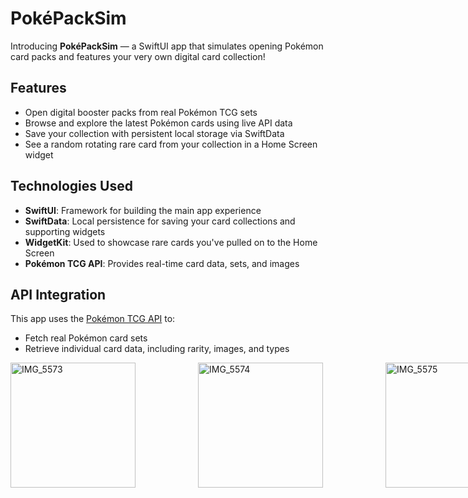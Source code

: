 # PokéPackSim

Introducing **PokéPackSim** — a SwiftUI app that simulates opening Pokémon card packs and features your very own digital card collection!

## Features

- Open digital booster packs from real Pokémon TCG sets
- Browse and explore the latest Pokémon cards using live API data
- Save your collection with persistent local storage via SwiftData
- See a random rotating rare card from your collection in a Home Screen widget

## Technologies Used

- **SwiftUI**: Framework for building the main app experience
- **SwiftData**: Local persistence for saving your card collections and supporting widgets
- **WidgetKit**: Used to showcase rare cards you've pulled on to the Home Screen
- **Pokémon TCG API**: Provides real-time card data, sets, and images

## API Integration

This app uses the [Pokémon TCG API](https://pokemontcg.io/) to:

- Fetch real Pokémon card sets  
- Retrieve individual card data, including rarity, images, and types

<div style="display: flex; gap: 100px;">
  <img src="https://github.com/user-attachments/assets/93eb93f7-61d5-497c-b280-3778ada0a3e7" alt="IMG_5573" width="200"/>
  <img src="https://github.com/user-attachments/assets/7001778d-2a2f-4e97-80ad-7c729df208dd" alt="IMG_5574" width="200"/>
  <img src="https://github.com/user-attachments/assets/024d9b68-8ec9-445d-99c1-c7ec339b1d31" alt="IMG_5575" width="200"/>
</div>
